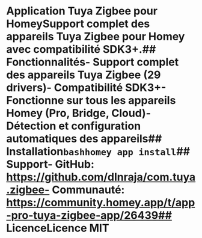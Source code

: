 # Application Tuya Zigbee pour HomeySupport complet des appareils Tuya Zigbee pour Homey avec compatibilité SDK3+.## Fonctionnalités- Support complet des appareils Tuya Zigbee (29 drivers)- Compatibilité SDK3+- Fonctionne sur tous les appareils Homey (Pro, Bridge, Cloud)- Détection et configuration automatiques des appareils## Installation```bashhomey app install```## Support- GitHub: https://github.com/dlnraja/com.tuya.zigbee- Communauté: https://community.homey.app/t/app-pro-tuya-zigbee-app/26439## LicenceLicence MIT